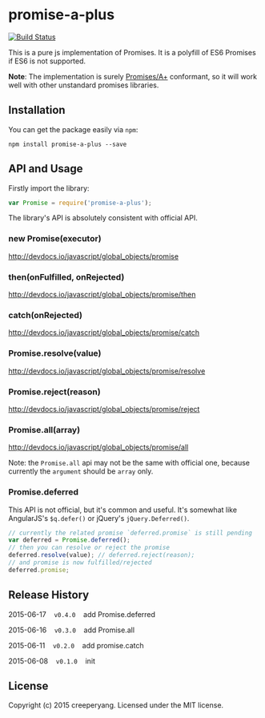 # promise-a-plus

[![Build Status](https://travis-ci.org/creeperyang/promise-a-plus.svg?branch=master)](https://travis-ci.org/creeperyang/promise-a-plus)

This is a pure js implementation of Promises. It is a polyfill of ES6 Promises if ES6 is not supported.

**Note**: The implementation is surely [Promises/A+](https://promisesaplus.com/) conformant, so it will work well with other unstandard promises libraries.

## Installation

You can get the package easily via `npm`:

```shell
npm install promise-a-plus --save
```

## API and Usage

Firstly import the library:

```js
var Promise = require('promise-a-plus');
```

The library's API is absolutely consistent with official API.

### new Promise(executor)

<http://devdocs.io/javascript/global_objects/promise>

### then(onFulfilled, onRejected)

<http://devdocs.io/javascript/global_objects/promise/then>

### catch(onRejected)

<http://devdocs.io/javascript/global_objects/promise/catch>


### Promise.resolve(value)

<http://devdocs.io/javascript/global_objects/promise/resolve>

### Promise.reject(reason)

<http://devdocs.io/javascript/global_objects/promise/reject>

### Promise.all(array)

<http://devdocs.io/javascript/global_objects/promise/all>

Note: the `Promise.all` api may not be the same with official one, because currently the `argument` should be `array` only.

### Promise.deferred

This API is not official, but it's common and useful. It's somewhat like AngularJS's `$q.defer()` or jQuery's `jQuery.Deferred()`.

```js
// currently the related promise `deferred.promise` is still pending
var deferred = Promise.deferred();
// then you can resolve or reject the promise
deferred.resolve(value); // deferred.reject(reason);
// and promise is now fulfilled/rejected
deferred.promise;
```


## Release History

2015-06-17&nbsp;&nbsp;&nbsp;&nbsp;`v0.4.0`&nbsp;&nbsp;&nbsp;&nbsp;add Promise.deferred

2015-06-16&nbsp;&nbsp;&nbsp;&nbsp;`v0.3.0`&nbsp;&nbsp;&nbsp;&nbsp;add Promise.all

2015-06-11&nbsp;&nbsp;&nbsp;&nbsp;`v0.2.0`&nbsp;&nbsp;&nbsp;&nbsp;add promise.catch

2015-06-08&nbsp;&nbsp;&nbsp;&nbsp;`v0.1.0`&nbsp;&nbsp;&nbsp;&nbsp;init


## License
Copyright (c) 2015 creeperyang. Licensed under the MIT license.